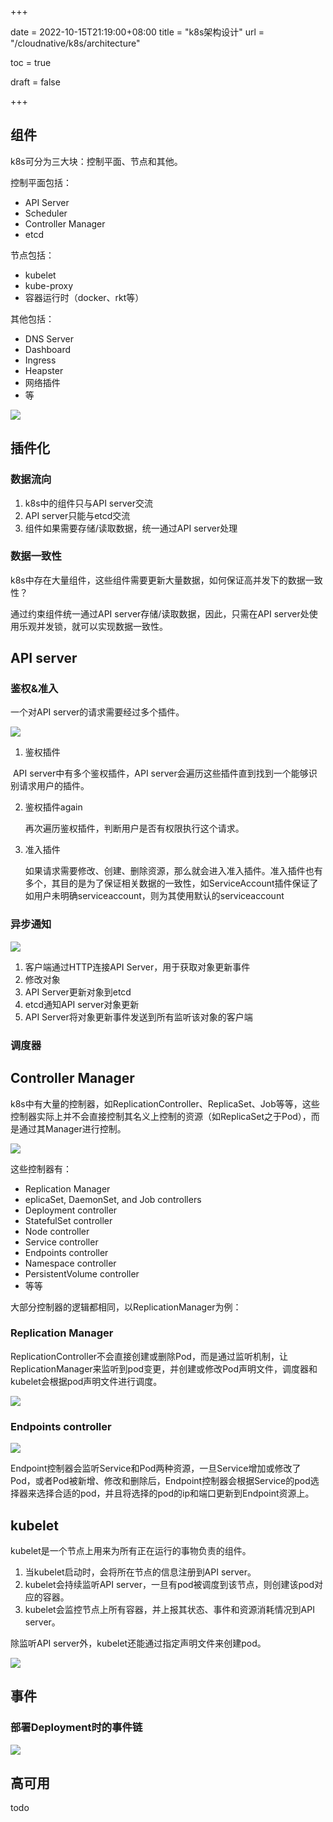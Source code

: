 +++

date = 2022-10-15T21:19:00+08:00
title = "k8s架构设计"
url = "/cloudnative/k8s/architecture"

toc = true

draft = false

+++

## 组件

k8s可分为三大块：控制平面、节点和其他。

控制平面包括：

- API Server
- Scheduler
- Controller Manager
- etcd

节点包括：

- kubelet
- kube-proxy
- 容器运行时（docker、rkt等）

其他包括：

- DNS Server
- Dashboard
- Ingress
- Heapster
- 网络插件
- 等

![](https://raw.githubusercontent.com/stong1994/images/master/picgo/202210072025710.png)

## 插件化

### 数据流向

1. k8s中的组件只与API server交流
2. API server只能与etcd交流
3. 组件如果需要存储/读取数据，统一通过API server处理

### 数据一致性

k8s中存在大量组件，这些组件需要更新大量数据，如何保证高并发下的数据一致性？

通过约束组件统一通过API server存储/读取数据，因此，只需在API server处使用乐观并发锁，就可以实现数据一致性。

## API server

### 鉴权&准入

一个对API server的请求需要经过多个插件。

![](https://raw.githubusercontent.com/stong1994/images/master/picgo/202210072131829.png)

1. 鉴权插件

​		API server中有多个鉴权插件，API server会遍历这些插件直到找到一个能够识别请求用户的插件。

2. 鉴权插件again

   再次遍历鉴权插件，判断用户是否有权限执行这个请求。

3. 准入插件

   如果请求需要修改、创建、删除资源，那么就会进入准入插件。准入插件也有多个，其目的是为了保证相关数据的一致性，如ServiceAccount插件保证了如用户未明确serviceaccount，则为其使用默认的serviceaccount

### 异步通知

![](https://raw.githubusercontent.com/stong1994/images/master/picgo/202210131222890.png)

1. 客户端通过HTTP连接API Server，用于获取对象更新事件
2. 修改对象
3. API Server更新对象到etcd
4. etcd通知API server对象更新
5. API Server将对象更新事件发送到所有监听该对象的客户端

### 调度器

## Controller Manager

k8s中有大量的控制器，如ReplicationController、ReplicaSet、Job等等，这些控制器实际上并不会直接控制其名义上控制的资源（如ReplicaSet之于Pod），而是通过其Manager进行控制。

![](https://raw.githubusercontent.com/stong1994/images/master/picgo/202210152100050.png)





这些控制器有：

- Replication Manager
- eplicaSet, DaemonSet, and Job controllers
- Deployment controller 
- StatefulSet controller
- Node controller
- Service controller
- Endpoints controller
- Namespace controller
- PersistentVolume controller
- 等等

大部分控制器的逻辑都相同，以ReplicationManager为例：

### Replication Manager

ReplicationController不会直接创建或删除Pod，而是通过监听机制，让ReplicationManager来监听到pod变更，并创建或修改Pod声明文件，调度器和kubelet会根据pod声明文件进行调度。

![](https://raw.githubusercontent.com/stong1994/images/master/picgo/202210151441710.png)

### Endpoints controller

![](https://raw.githubusercontent.com/stong1994/images/master/picgo/202210152103527.png)

Endpoint控制器会监听Service和Pod两种资源，一旦Service增加或修改了Pod，或者Pod被新增、修改和删除后，Endpoint控制器会根据Service的pod选择器来选择合适的pod，并且将选择的pod的ip和端口更新到Endpoint资源上。 

## kubelet

kubelet是一个节点上用来为所有正在运行的事物负责的组件。

1. 当kubelet启动时，会将所在节点的信息注册到API server。
2. kubelet会持续监听API server，一旦有pod被调度到该节点，则创建该pod对应的容器。
3. kubelet会监控节点上所有容器，并上报其状态、事件和资源消耗情况到API server。

除监听API server外，kubelet还能通过指定声明文件来创建pod。

![](https://raw.githubusercontent.com/stong1994/images/master/picgo/202210152059337.png)



## 事件

### 部署Deployment时的事件链

![](https://raw.githubusercontent.com/stong1994/images/master/picgo/202210152100135.png)





## 高可用

todo